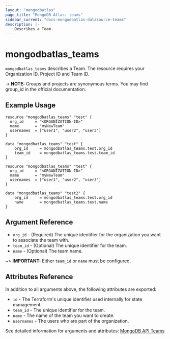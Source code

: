```yaml
---
layout: "mongodbatlas"
page_title: "MongoDB Atlas: teams"
sidebar_current: "docs-mongodbatlas-datasource-teams"
description: |-
    Describes a Team.
---
```


# mongodbatlas_teams

`mongodbatlas_teams` describes a Team. The resource requires your Organization ID, Project ID and Team ID.

-> **NOTE:** Groups and projects are synonymous terms. You may find group_id in the official documentation.

## Example Usage

```hcl
resource "mongodbatlas_teams" "test" {
  org_id     = "<ORGANIZATION-ID>"
  name       = "myNewTeam"
  usernames  = ["user1", "user2", "user3"]
}

data "mongodbatlas_teams" "test" {
	org_id     = mongodbatlas_teams.test.org_id
	team_id    = mongodbatlas_teams.test.team_id
}

```

```hcl
resource "mongodbatlas_teams" "test" {
  org_id     = "<ORGANIZATION-ID>"
  name       = "myNewTeam"
  usernames  = ["user1", "user2", "user3"]
}

data "mongodbatlas_teams" "test2" {
	org_id     = mongodbatlas_teams.test.org_id
	name       = mongodbatlas_teams.test.name
}
```


## Argument Reference

* `org_id` - (Required) The unique identifier for the organization you want to associate the team with.
* `team_id` - (Optional) The unique identifier for the team.
* `name` - (Optional) The team name.

~> **IMPORTANT:** Either `team_id` or `name` must be configured.


## Attributes Reference

In addition to all arguments above, the following attributes are exported:

* `id` -	The Terraform's unique identifier used internally for state management.
* `team_id` -  The unique identifier for the team.
* `name` -  The name of the team you want to create.
* `usernames` - The users who are part of the organization.

See detailed information for arguments and attributes: [MongoDB API Teams](https://docs.atlas.mongodb.com/reference/api/teams-create-one/)
